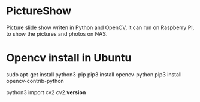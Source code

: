 # PictureShow
Picture slide show writen in Python and OpenCV, it can run on Raspberry PI, to show the pictures and photos on NAS.


# Opencv install in Ubuntu
sudo apt-get install python3-pip
pip3 install opencv-python
pip3 install opencv-contrib-python

python3
import cv2
cv2.__version__
